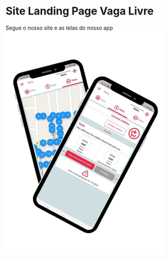# Site Landing Page Vaga Livre

Segue o nosso site e as telas do nosso app
![foto-das-telas](foto-telas.png)
